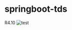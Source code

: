 # springboot-tds
R4.10
![test](https://github.com/Nehocute/springboot-tds/actions/workflows/maven.yml/badge.svg)
